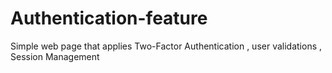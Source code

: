 # Authentication-feature
Simple web page that applies Two-Factor Authentication , user validations , Session Management
